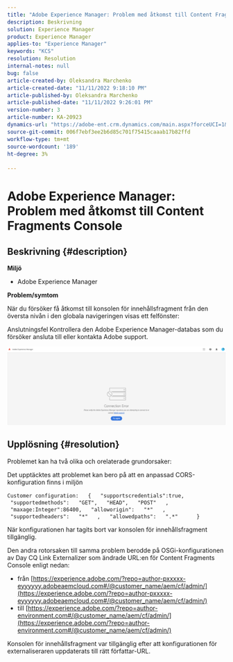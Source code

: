 ```yaml
---
title: "Adobe Experience Manager: Problem med åtkomst till Content Fragments Console"
description: Beskrivning
solution: Experience Manager
product: Experience Manager
applies-to: "Experience Manager"
keywords: "KCS"
resolution: Resolution
internal-notes: null
bug: false
article-created-by: Oleksandra Marchenko
article-created-date: "11/11/2022 9:18:10 PM"
article-published-by: Oleksandra Marchenko
article-published-date: "11/11/2022 9:26:01 PM"
version-number: 3
article-number: KA-20923
dynamics-url: "https://adobe-ent.crm.dynamics.com/main.aspx?forceUCI=1&pagetype=entityrecord&etn=knowledgearticle&id=dc9cd255-0662-ed11-9561-6045bd006b25"
source-git-commit: 006f7ebf3ee2b6d85c701f75415caaab17b82ffd
workflow-type: tm+mt
source-wordcount: '189'
ht-degree: 3%

---
```


# Adobe Experience Manager: Problem med åtkomst till Content Fragments Console

## Beskrivning {#description}


<b>Miljö</b>

- Adobe Experience Manager


<b>Problem/symtom</b>

När du försöker få åtkomst till konsolen för innehållsfragment från den översta nivån i den globala navigeringen visas ett felfönster:

Anslutningsfel Kontrollera den Adobe Experience Manager-databas som du försöker ansluta till eller kontakta Adobe support.



![](assets/___dd9cd255-0662-ed11-9561-6045bd006b25___.png)


## Upplösning {#resolution}


Problemet kan ha två olika och orelaterade grundorsaker:

Det upptäcktes att problemet kan bero på att en anpassad CORS-konfiguration finns i miljön




```
Customer configuration:   {   "supportscredentials":true,   "supportedmethods":   "GET",   "HEAD",   "POST"   ,   "maxage:Integer":86400,   "alloworigin":   "*"   ,   "supportedheaders":   "*"   ,   "allowedpaths":   ".*"      }
```


När konfigurationen har tagits bort var konsolen för innehållsfragment tillgänglig.

Den andra rotorsaken till samma problem berodde på OSGi-konfigurationen av Day CQ Link Externalizer som ändrade URL:en för Content Fragments Console enligt nedan:

- från [https://experience.adobe.com/?repo=author-pxxxxx-eyyyyyy.adobeaemcloud.com#/@customer_name/aem/cf/admin/](https://experience.adobe.com/?repo=author-pxxxxx-eyyyyyy.adobeaemcloud.com#/@customer_name/aem/cf/admin/)
- till [https://experience.adobe.com/?repo=author-environment.com#/@customer_name/aem/cf/admin/](https://experience.adobe.com/?repo=author-environment.com#/@customer_name/aem/cf/admin/)


Konsolen för innehållsfragment var tillgänglig efter att konfigurationen för externaliseraren uppdaterats till rätt författar-URL.






